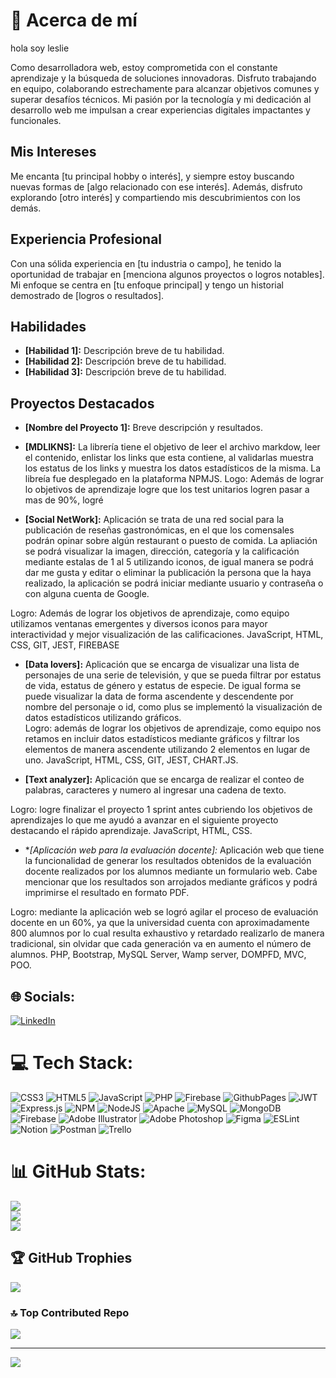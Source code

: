 # 💫 Acerca de mí
hola soy leslie

Como desarrolladora web, estoy comprometida con el constante aprendizaje y la búsqueda de soluciones innovadoras. Disfruto trabajando en equipo, colaborando estrechamente para alcanzar objetivos comunes y superar desafíos técnicos. Mi pasión por la tecnología y mi dedicación al desarrollo web me impulsan a crear experiencias digitales impactantes y funcionales.

## Mis Intereses

Me encanta [tu principal hobby o interés], y siempre estoy buscando nuevas formas de [algo relacionado con ese interés]. Además, disfruto explorando [otro interés] y compartiendo mis descubrimientos con los demás.

## Experiencia Profesional

Con una sólida experiencia en [tu industria o campo], he tenido la oportunidad de trabajar en [menciona algunos proyectos o logros notables]. Mi enfoque se centra en [tu enfoque principal] y tengo un historial demostrado de [logros o resultados].

## Habilidades

- **[Habilidad 1]:** Descripción breve de tu habilidad.
- **[Habilidad 2]:** Descripción breve de tu habilidad.
- **[Habilidad 3]:** Descripción breve de tu habilidad.

## Proyectos Destacados

- **[Nombre del Proyecto 1]:** Breve descripción y resultados.

- **[MDLIKNS]:**
La librería tiene el objetivo de leer el archivo markdow, leer el contenido, enlistar los links que esta contiene, al validarlas muestra los estatus de los links y muestra los datos estadísticos de la misma. La libreía fue desplegado en la plataforma NPMJS.
Logo: Además de lograr lo objetivos de aprendizaje logre que los test unitarios logren pasar a mas de 90%, logré 

- **[Social NetWork]:** 
Aplicación se trata de una red social para la publicación de reseñas gastronómicas, en el que los comensales podrán opinar sobre algún restaurant o puesto de comida. La apliación se podrá visualizar la imagen, dirección, categoría y la calificación mediante estalas de 1 al 5 utilizando iconos, de igual manera se podrá dar me gusta y editar o eliminar la publicación la persona que la haya realizado, la aplicación se podrá iniciar mediante usuario y contraseña o con alguna cuenta de Google.

Logro: Además de lograr los objetivos de aprendizaje, como equipo utilizamos ventanas emergentes y diversos iconos para mayor interactividad y mejor visualización de las calificaciones.
JavaScript, HTML, CSS, GIT, JEST, FIREBASE

- **[Data lovers]:** 
Aplicación que se encarga de visualizar una lista de personajes de una serie de televisión, y que se pueda filtrar por estatus de vida, estatus de género y estatus de especie. De igual forma se puede visualizar la data de forma ascendente y descendente por nombre del personaje o id, como plus se implementó la visualización de datos estadísticos utilizando gráficos.  
Logro: además de lograr los objetivos de aprendizaje, como equipo nos retamos en incluir datos estadísticos mediante gráficos y filtrar los elementos de manera ascendente utilizando 2 elementos en lugar de uno.
JavaScript, HTML, CSS, GIT, JEST, CHART.JS.

- **[Text analyzer]:** 
Aplicación que se encarga de realizar el conteo de palabras, caracteres y numero al ingresar una cadena de texto.

Logro: logre finalizar el proyecto 1 sprint antes cubriendo los objetivos de aprendizajes lo que me ayudó a avanzar en el siguiente proyecto destacando el rápido aprendizaje.
JavaScript, HTML, CSS.

- **[Aplicación web para la evaluación docente]:*
Aplicación web que tiene la funcionalidad de generar los resultados obtenidos de la evaluación docente realizados por los alumnos mediante un formulario web. Cabe mencionar que los resultados son arrojados mediante gráficos y podrá imprimirse el resultado en formato PDF. 

Logro: mediante la aplicación web se logró agilar el proceso de evaluación docente en un 60%, ya que la universidad cuenta con aproximadamente 800 alumnos por lo cual resulta exhaustivo y retardado realizarlo de manera tradicional, sin olvidar que cada generación va en aumento el número de alumnos.
PHP, Bootstrap, MySQL Server, Wamp server, DOMPFD, MVC, POO.




## 🌐 Socials:
[![LinkedIn](https://img.shields.io/badge/LinkedIn-%230077B5.svg?logo=linkedin&logoColor=white)](https://linkedin.com/in/https://www.linkedin.com/in/lesliesharaipacheco/) 

# 💻 Tech Stack:
![CSS3](https://img.shields.io/badge/css3-%231572B6.svg?style=flat&logo=css3&logoColor=white) ![HTML5](https://img.shields.io/badge/html5-%23E34F26.svg?style=flat&logo=html5&logoColor=white) ![JavaScript](https://img.shields.io/badge/javascript-%23323330.svg?style=flat&logo=javascript&logoColor=%23F7DF1E) ![PHP](https://img.shields.io/badge/php-%23777BB4.svg?style=flat&logo=php&logoColor=white) ![Firebase](https://img.shields.io/badge/firebase-%23039BE5.svg?style=flat&logo=firebase) ![GithubPages](https://img.shields.io/badge/github%20pages-121013?style=flat&logo=github&logoColor=white) ![JWT](https://img.shields.io/badge/JWT-black?style=flat&logo=JSON%20web%20tokens) ![Express.js](https://img.shields.io/badge/express.js-%23404d59.svg?style=flat&logo=express&logoColor=%2361DAFB) ![NPM](https://img.shields.io/badge/NPM-%23CB3837.svg?style=flat&logo=npm&logoColor=white) ![NodeJS](https://img.shields.io/badge/node.js-6DA55F?style=flat&logo=node.js&logoColor=white) ![Apache](https://img.shields.io/badge/apache-%23D42029.svg?style=flat&logo=apache&logoColor=white) ![MySQL](https://img.shields.io/badge/mysql-%2300000f.svg?style=flat&logo=mysql&logoColor=white) ![MongoDB](https://img.shields.io/badge/MongoDB-%234ea94b.svg?style=flat&logo=mongodb&logoColor=white) ![Firebase](https://img.shields.io/badge/Firebase-039BE5?style=flat&logo=Firebase&logoColor=white) ![Adobe Illustrator](https://img.shields.io/badge/adobe%20illustrator-%23FF9A00.svg?style=flat&logo=adobe%20illustrator&logoColor=white) ![Adobe Photoshop](https://img.shields.io/badge/adobe%20photoshop-%2331A8FF.svg?style=flat&logo=adobe%20photoshop&logoColor=white) ![Figma](https://img.shields.io/badge/figma-%23F24E1E.svg?style=flat&logo=figma&logoColor=white) ![ESLint](https://img.shields.io/badge/ESLint-4B3263?style=flat&logo=eslint&logoColor=white) ![Notion](https://img.shields.io/badge/Notion-%23000000.svg?style=flat&logo=notion&logoColor=white) ![Postman](https://img.shields.io/badge/Postman-FF6C37?style=flat&logo=postman&logoColor=white) ![Trello](https://img.shields.io/badge/Trello-%23026AA7.svg?style=flat&logo=Trello&logoColor=white)
# 📊 GitHub Stats:
![](https://github-readme-stats.vercel.app/api?username=LesliePacheco91&theme=tokyonight&hide_border=false&include_all_commits=false&count_private=false)<br/>
![](https://github-readme-streak-stats.herokuapp.com/?user=LesliePacheco91&theme=tokyonight&hide_border=false)<br/>
![](https://github-readme-stats.vercel.app/api/top-langs/?username=LesliePacheco91&theme=tokyonight&hide_border=false&include_all_commits=false&count_private=false&layout=compact)

## 🏆 GitHub Trophies
![](https://github-profile-trophy.vercel.app/?username=LesliePacheco91&theme=buddhism&no-frame=false&no-bg=true&margin-w=4)

### 🔝 Top Contributed Repo
![](https://github-contributor-stats.vercel.app/api?username=LesliePacheco91&limit=5&theme=tokyonight&combine_all_yearly_contributions=true)

---
[![](https://visitcount.itsvg.in/api?id=LesliePacheco91&icon=5&color=0)](https://visitcount.itsvg.in)

<!-- Proudly created with GPRM ( https://gprm.itsvg.in ) -->
